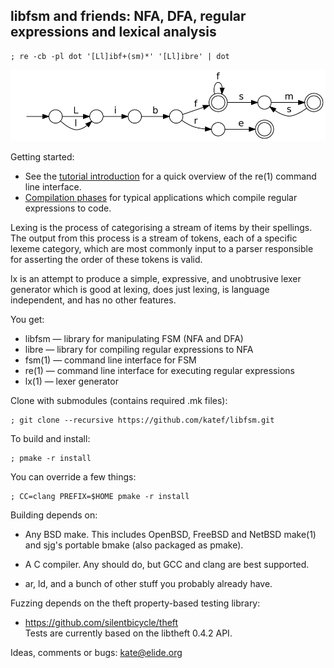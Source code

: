 
## libfsm and friends: NFA, DFA, regular expressions and lexical analysis

    ; re -cb -pl dot '[Ll]ibf+(sm)*' '[Ll]ibre' | dot
![libfsm.svg](doc/tutorial/libfsm.svg)

Getting started:

 * See the [tutorial introduction](doc/tutorial/re.md) for a quick overview
   of the re(1) command line interface.
 * [Compilation phases](doc/tutorial/phases.md) for typical applications
   which compile regular expressions to code.

Lexing is the process of categorising a stream of items by their spellings.
The output from this process is a stream of tokens, each of a specific lexeme
category, which are most commonly input to a parser responsible for asserting
the order of these tokens is valid.

lx is an attempt to produce a simple, expressive, and unobtrusive lexer
generator which is good at lexing, does just lexing, is language independent,
and has no other features.

You get:

 * libfsm — library for manipulating FSM (NFA and DFA)
 * libre  — library for compiling regular expressions to NFA
 * fsm(1) — command line interface for FSM
 * re(1)  — command line interface for executing regular expressions
 * lx(1)  — lexer generator

Clone with submodules (contains required .mk files):

    ; git clone --recursive https://github.com/katef/libfsm.git

To build and install:

    ; pmake -r install

You can override a few things:

    ; CC=clang PREFIX=$HOME pmake -r install

Building depends on:

 * Any BSD make. This includes OpenBSD, FreeBSD and NetBSD make(1)
   and sjg's portable bmake (also packaged as pmake).

 * A C compiler. Any should do, but GCC and clang are best supported.

 * ar, ld, and a bunch of other stuff you probably already have.

Fuzzing depends on the theft property-based testing library:

 * https://github.com/silentbicycle/theft  
   Tests are currently based on the libtheft 0.4.2 API.

Ideas, comments or bugs: kate@elide.org

